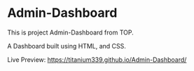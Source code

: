 # Admin-Dashboard
This is project Admin-Dashboard from TOP.

A Dashboard built using HTML, and CSS.

Live Preview: https://titanium339.github.io/Admin-Dashboard/